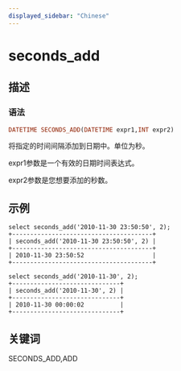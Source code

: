 ```yaml
---
displayed_sidebar: "Chinese"
---
```


# seconds_add

## 描述

### 语法

```Haskell
DATETIME SECONDS_ADD(DATETIME expr1,INT expr2)
```

将指定的时间间隔添加到日期中。单位为秒。

expr1参数是一个有效的日期时间表达式。

expr2参数是您想要添加的秒数。

## 示例

```Plain Text
select seconds_add('2010-11-30 23:50:50', 2);
+---------------------------------------+
| seconds_add('2010-11-30 23:50:50', 2) |
+---------------------------------------+
| 2010-11-30 23:50:52                   |
+---------------------------------------+

select seconds_add('2010-11-30', 2);
+------------------------------+
| seconds_add('2010-11-30', 2) |
+------------------------------+
| 2010-11-30 00:00:02          |
+------------------------------+
```

## 关键词

SECONDS_ADD,ADD